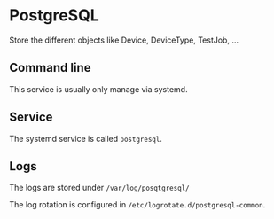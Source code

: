 # PostgreSQL

Store the different objects like Device, DeviceType, TestJob, ...

## Command line

This service is usually only manage via systemd.

## Service

The systemd service is called `postgresql`.

## Logs

The logs are stored under `/var/log/posqtgresql/`

The log rotation is configured in `/etc/logrotate.d/postgresql-common`.
